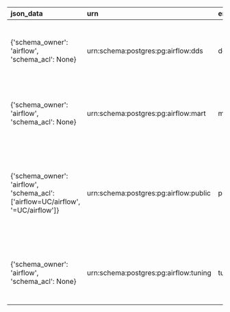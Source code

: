 | json_data                                                                        | urn                                   | entity_name   | entity_type   | search_data                                  | entity_name_short   | tables                                                                                                                                                                                                       | json_system                                                                           | info                   |
|:---------------------------------------------------------------------------------|:--------------------------------------|:--------------|:--------------|:---------------------------------------------|:--------------------|:-------------------------------------------------------------------------------------------------------------------------------------------------------------------------------------------------------------|:--------------------------------------------------------------------------------------|:-----------------------|
| {'schema_owner': 'airflow', 'schema_acl': None}                                  | urn:schema:postgres:pg:airflow:dds    | dds           | SCHEMA        | urn:schema:postgres:pg:airflow:dds dds       |                     | [{'columns': ['Key', 'Value'], 'data': [{'Key': 'Owner', 'Value': 'airflow'}], 'header': 'General', 'display_headers': '0'}]                                                                                 | {'system_for_search': 'Postgres', 'type_for_search': 'Schema', 'card_type': 'Schema'} |                        |
| {'schema_owner': 'airflow', 'schema_acl': None}                                  | urn:schema:postgres:pg:airflow:mart   | mart          | SCHEMA        | urn:schema:postgres:pg:airflow:mart mart     |                     | [{'columns': ['Key', 'Value'], 'data': [{'Key': 'Owner', 'Value': 'airflow'}], 'header': 'General', 'display_headers': '0'}]                                                                                 | {'system_for_search': 'Postgres', 'type_for_search': 'Schema', 'card_type': 'Schema'} |                        |
| {'schema_owner': 'airflow', 'schema_acl': ['airflow=UC/airflow', '=UC/airflow']} | urn:schema:postgres:pg:airflow:public | public        | SCHEMA        | urn:schema:postgres:pg:airflow:public public |                     | [{'columns': ['Key', 'Value'], 'data': [{'Key': 'Owner', 'Value': 'airflow'}, {'Key': 'Access privileges', 'Value': "['airflow=UC/airflow', '=UC/airflow']"}], 'header': 'General', 'display_headers': '0'}] | {'system_for_search': 'Postgres', 'type_for_search': 'Schema', 'card_type': 'Schema'} | standard public schema |
| {'schema_owner': 'airflow', 'schema_acl': None}                                  | urn:schema:postgres:pg:airflow:tuning | tuning        | SCHEMA        | urn:schema:postgres:pg:airflow:tuning tuning |                     | [{'columns': ['Key', 'Value'], 'data': [{'Key': 'Owner', 'Value': 'airflow'}], 'header': 'General', 'display_headers': '0'}]                                                                                 | {'system_for_search': 'Postgres', 'type_for_search': 'Schema', 'card_type': 'Schema'} |                        |